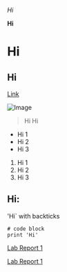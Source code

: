 *Hi*

**Hi**

# Hi

## Hi

[Link](https://github.com/)

![Image](https://encrypted-tbn0.gstatic.com/images?q=tbn:ANd9GcSGcttVKIkhpy3jqVKh9bnBEihu5AyS1nCBAEZ_wnM&s)

> Hi
> Hi

* Hi 1
* Hi 2
* Hi 3

1. Hi 1
2. Hi 2
3. Hi 3

Hi:
----------

'Hi` with backticks

```
# code block
print 'Hi'
```
[Lab Report 1](lab-report-1-week-0.html)

[Lab Report 1](https://benhinnant.github.io/cse15l-lab-reports/lab-report-1-week-0.html)
